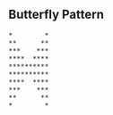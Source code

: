 ## Butterfly Pattern

```
*        *
**      **
***    ***
****  ****
**********
**********
****  ****
***    ***
**      **
*        *
```